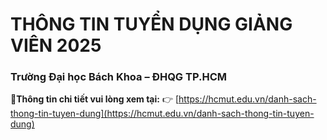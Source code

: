 # THÔNG TIN TUYỂN DỤNG GIẢNG VIÊN 2025  
### Trường Đại học Bách Khoa – ĐHQG TP.HCM

📌**Thông tin chi tiết vui lòng xem tại:**
👉 [https://hcmut.edu.vn/danh-sach-thong-tin-tuyen-dung](https://hcmut.edu.vn/danh-sach-thong-tin-tuyen-dung)
